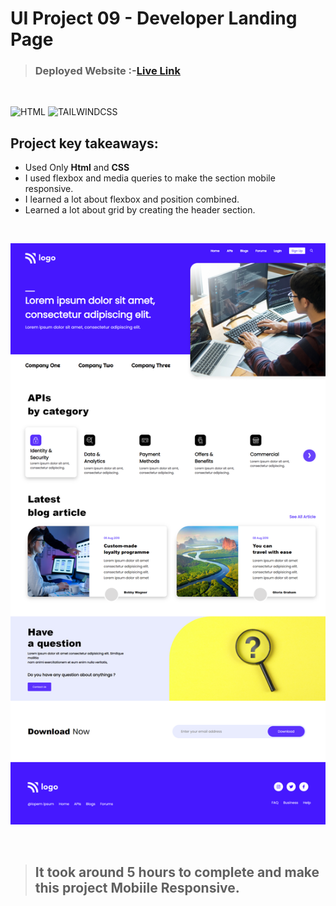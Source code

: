 # UI Project 09 - Developer Landing Page

> ### **Deployed Website** :-[Live Link](https://ui-project-9.netlify.app/)
<br>

![HTML](https://img.shields.io/badge/Html-5-E34F26?style=for-the-badge&logo=HTML5)
![TAILWINDCSS](https://img.shields.io/badge/Css-3-06B6D4?style=for-the-badge&logo=css3)

## Project key takeaways:

  - Used Only **Html** and **CSS**
  - I used flexbox and media queries to make the section mobile responsive.
  - I learned a lot about flexbox and position combined.
  - Learned a lot about grid by creating the header section.

  <br>

![Project-Image](image-09.png)

<br>

> ## It took around 5 hours to complete and make this project **Mobiile** Responsive.

